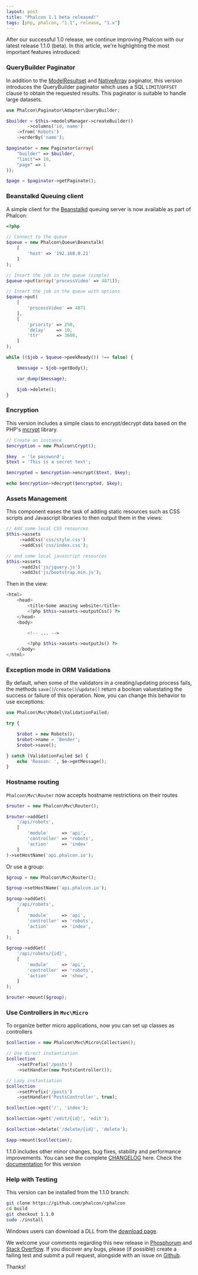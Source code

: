 ```yaml
---
layout: post
title: "Phalcon 1.1 beta released!"
tags: [php, phalcon, "1.1", release, "1.x"]
---
```

After our successful 1.0 release, we continue improving Phalcon with our latest release 1.1.0 (beta). In this article, we're highlighting the most important features introduced:

<!--more-->
### QueryBuilder Paginator
In addition to the [ModelResultset](https://docs.phalcon.io/latest/en/pagination) and [NativeArray](https://docs.phalcon.io/latest/en/pagination) paginator, this version introduces the QueryBuilder paginator which uses a SQL `LIMIT`/`OFFSET` clause to obtain the requested results. This paginator is suitable to handle large datasets.

```php
use Phalcon\Paginator\Adapter\QueryBuilder;

$builder = $this->modelsManager->createBuilder()
        ->columns('id, name')
    ->from('Robots')
    ->orderBy('name');

$paginator = new Paginator(array(
    "builder" => $builder,
    "limit"=> 10,
    "page" => 1
));

$page = $paginator->getPaginate();
```

### Beanstalkd Queuing client
A simple client for the [Beanstalkd](https://kr.github.io/beanstalkd/) queuing server is now available as part of Phalcon:

```php
<?php

// Connect to the queue
$queue = new Phalcon\Queue\Beanstalk(
    [
        'host' => '192.168.0.21'
    ]
);

// Insert the job in the queue (simple)
$queue->put(array('processVideo' => 4871));

// Insert the job in the queue with options
$queue->put(
    [
        'processVideo' => 4871
    ],
    [
        'priority' => 250,
        'delay'    => 10,
        'ttr'      => 3600,
    ]
);

while (($job = $queue->peekReady()) !== false) {

    $message = $job->getBody();

    var_dump($message);

    $job->delete();
}
```

### Encryption
This version includes a simple class to encrypt/decrypt data based on the PHP's [mcrypt](https://php.net/manual/en/book.mcrypt.php) library.

```php
// Create an instance
$encryption = new Phalcon\Crypt();

$key  = 'le password';
$text = 'This is a secret text';

$encrypted = $encryption->encrypt($text, $key);

echo $encryption->decrypt($encrypted, $key);
```

### Assets Management
This component eases the task of adding static resources such as CSS scripts and Javascript libraries to then output them in the views:

```php
// Add some local CSS resources
$this->assets
     ->addCss('css/style.css')
     ->addCss('css/index.css');

// and some local javascript resources
$this->assets
     ->addJs('js/jquery.js')
     ->addJs('js/bootstrap.min.js');
```

Then in the view:

```php
<html>
    <head>
        <title>Some amazing website</title>
        <?php $this->assets->outputCss() ?>
    </head>
    <body>

        <!-- ... -->

        <?php $this->assets->outputJs() ?>
    </body>
</html>
```

### Exception mode in ORM Validations
By default, when some of the validators in a creating/updating process fails, the methods `save()`/`create()`/`update()` return a boolean valuestating the success or failure of this operation. Now, you can change this behavior to use exceptions:

```php
use Phalcon\Mvc\Model\ValidationFailed;

try {

    $robot = new Robots();
    $robot->name = 'Bender';
    $robot->save();

} catch (ValidationFailed $e) {
    echo 'Reason: ', $e->getMessage();
}
```

### Hostname routing
`Phalcon\Mvc\Router` now accepts hostname restrictions on their routes

```php
$router = new Phalcon\Mvc\Router();

$router->addGet(
    '/api/robots', 
    [
        'module'     => 'api',
        'controller' => 'robots',
        'action'     => 'index'
    ]
)->setHostName('api.phalcon.io');
```

Or use a group:

```php
$group = new Phalcon\Mvc\Router();

$group->setHostName('api.phalcon.io');

$groop->addGet(
    '/api/robots', 
    [
        'module'     => 'api',
        'controller' => 'robots',
        'action'     => 'index',
    ]
);

$groop->addGet(
    '/api/robots/{id}', 
    [
        'module'     => 'api',
        'controller' => 'robots',
        'action'     => 'show',
    ]
);

$router->mount($group);
```

### Use Controllers in `Mvc\Micro`

To organize better micro applications, now you can set up classes as controllers

```php
$collection = new Phalcon\Mvc\Micro\Collection();

// Use direct instantiation
$collection
    ->setPrefix('/posts')
    ->setHandler(new PostsController());

// Lazy instantiation
$collection
    ->setPrefix('/posts')
    ->setHandler('PostsController', true);

$collection->get('/', 'index');

$collection->get('/edit/{id}', 'edit');

$collection->delete('/delete/{id}', 'delete');

$app->mount($collection);
```

1.1.0 includes other minor changes, bug fixes, stability and performance improvements. You can see the complete [CHANGELOG](https://github.com/phalcon/cphalcon/blob/phalcon-v1.1.0/CHANGELOG) here. Check the [documentation](https://docs.phalcon.io/latest/en/) for this version

### Help with Testing
This version can be installed from the 1.1.0 branch:

```sh
git clone https://github.com/phalcon/cphalcon
cd build
git checkout 1.1.0
sudo ./install
```

Windows users can download a DLL from the [download page](https://phalcon.io/download).

We welcome your comments regarding this new release in [Phosphorum](https://forum.phalcon.io) and [Stack Overflow](https://stackoverflow.com/questions/tagged/phalcon). If you discover any bugs, please (if possible) create a failing test and submit a pull request, alongside with an issue on [Github](http://github.com/phalcon/cphalcon/).

Thanks!

